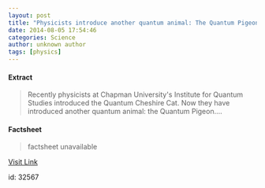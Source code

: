 ```yaml
---
layout: post
title: "Physicists introduce another quantum animal: The Quantum Pigeon"
date: 2014-08-05 17:54:46
categories: Science
author: unknown author
tags: [physics]
---
```



#### Extract
>Recently physicists at Chapman University's Institute for Quantum Studies introduced the Quantum Cheshire Cat. Now they have introduced another quantum animal: the Quantum Pigeon....

#### Factsheet
>factsheet unavailable

[Visit Link](http://phys.org/news326465672.html)

id:   32567

